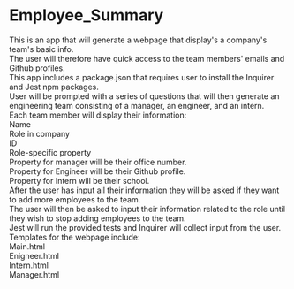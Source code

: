 # Employee_Summary
This is an app that will generate a webpage that display's a company's team's basic info. <br>
The user will therefore have quick access to the team members' emails and Github profiles. <br>
This app includes a package.json that requires user to install the Inquirer and Jest npm packages. <br>
User will be prompted with a series of questions that will then generate an engineering team consisting of a manager, an engineer, and an intern. <br> 
Each team member will display their information: <br>
Name <br>
Role in company <br>
ID <br>
Role-specific property <br>
Property for manager will be their office number. <br>
Property for Engineer will be their Github profile. <br> 
Property for Intern will be their school. <br>
After the user has input all their information they will be asked if they want to add more employees to the team. <br>
The user will then be asked to input their information related to the role until they wish to stop adding employees to the team. <br>
Jest will run the provided tests and Inquirer will collect input from the user. <br>
Templates for the webpage include: <br>
Main.html <br>
Enigneer.html <br>
Intern.html <br> 
Manager.html <br>


